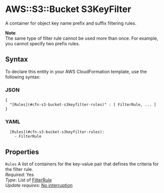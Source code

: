 # AWS::S3::Bucket S3KeyFilter<a name="aws-properties-s3-bucket-s3keyfilter"></a>

A container for object key name prefix and suffix filtering rules\.

**Note**  
The same type of filter rule cannot be used more than once\. For example, you cannot specify two prefix rules\.

## Syntax<a name="aws-properties-s3-bucket-s3keyfilter-syntax"></a>

To declare this entity in your AWS CloudFormation template, use the following syntax:

### JSON<a name="aws-properties-s3-bucket-s3keyfilter-syntax.json"></a>

```
{
  "[Rules](#cfn-s3-bucket-s3keyfilter-rules)" : [ FilterRule, ... ]
}
```

### YAML<a name="aws-properties-s3-bucket-s3keyfilter-syntax.yaml"></a>

```
  [Rules](#cfn-s3-bucket-s3keyfilter-rules): 
    - FilterRule
```

## Properties<a name="aws-properties-s3-bucket-s3keyfilter-properties"></a>

`Rules`  <a name="cfn-s3-bucket-s3keyfilter-rules"></a>
A list of containers for the key\-value pair that defines the criteria for the filter rule\.  
*Required*: Yes  
*Type*: List of [FilterRule](aws-properties-s3-bucket-filterrule.md)  
*Update requires*: [No interruption](https://docs.aws.amazon.com/AWSCloudFormation/latest/UserGuide/using-cfn-updating-stacks-update-behaviors.html#update-no-interrupt)